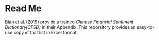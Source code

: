 # Read Me

[Bian et al. (2019)](https://papers.ssrn.com/sol3/papers.cfm?abstract_id=3446388) provide a trained *Chinese Financial Sentiment Dictionary(CFSD)* in their Appendix. 
This reporsitory provides an easy-to-use copy of that list in Excel format.

